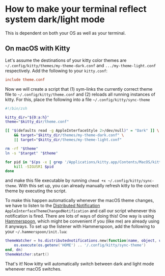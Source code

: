 # How to make your terminal reflect system dark/light mode

This is dependent on both your OS as well as your terminal.

## On macOS with Kitty

Let's assume the destinations of your kitty color themes are
`~/.config/kitty/themes/my-theme-dark.conf` and `.../my-theme-light.conf`
respectively. Add the following to your `kitty.conf`:

```conf
include theme.conf
```

Now we will create a script that (1) sym-links the currently correct theme file to
`~/.config/kitty/theme.conf` and (2) reloads all running instances of kitty. For
this, place the following into a file `~/.config/kitty/sync-theme`

```zsh
#!/bin/zsh

kitty_dir="${0:a:h}"
theme="$kitty_dir/theme.conf"

[[ "$(defaults read -g AppleInterfaceStyle 2>/dev/null)" = "Dark" ]] \
    && target="$kitty_dir/themes/my-theme-dark.conf" \
    || target="$kitty_dir/themes/my-theme-light.conf"

rm -rf "$theme"
ln -s "$target" "$theme"

for pid in "$(ps -x | grep '/Applications/kitty.app/Contents/MacOS/kitty' | grep -v grep | awk '{ print $1 }')"; do
    kill -SIGUSR1 $pid
done
```

and make this file executable by running `chmod +x ~/.config/kitty/sync-theme`.
With this set up, you can already manually refresh kitty to the correct theme by
executing the script.

To make this happen automatically whenever the macOS theme changes, we have to
listen to the [Distributed
Notification](https://developer.apple.com/documentation/foundation/distributednotificationcenter)
`AppleInterfaceThemeChangedNotification` and call our script whenever this
notification is fired. There are lots of ways of doing this! One way is using
[Hammerspoon](http://www.hammerspoon.org), which might be convenient if you
(like me) are already using it anyways. To set up the listener with Hammerspoon,
add the following to your `~/.hammerspoon/init.lua`:

```lua
themeWatcher = hs.distributednotifications.new(function(name, object, userInfo)
    os.execute(os.getenv('HOME') .. '/.config/kitty/sync-theme')
end, dn)
themeWatcher:start()
```

That's it! Now kitty will automatically switch between dark and light mode
whenever macOS switches.
